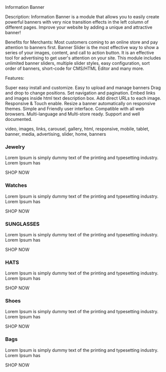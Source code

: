 
Information Banner


Description:
Information Banner is a module that allows you to easily create powerful banners with very nice transition effects in the left column of different pages. Improve your website by adding a unique and attractive banner!

Benefits for Merchants:
Most customers coming to an online store and pay attention to banners first. Banner Slider is the most effective way to show a series of your images, content, and call to action button.
It is an effective tool for advertising to get user's attention on your site.
This module includes unlimited banner sliders, multiple slider styles, easy configuration, sort order of banners, short-code for CMS/HTML Editor and many more.


Features:

Super easy install and customize.
Easy to upload and manage banners
Drag and drop to change positions.
Set navigation and pagination.
Embed links and images inside html text description box.
Add direct URLs to each image.
Responsive & Touch enable.
Resize a banner automatically on responsive themes.
Simple and Friendly user interface.
Compatible with all web browsers.
Multi-language and Multi-store ready.
Support and well documented.

video, images, links, carousel, gallery, html, responsive, mobile, tablet, banner, media, advertising, slider, home, banners


<h3>Jewelry</h3>
<p>Lorem Ipsum is simply dummy text of the printing and typesetting industry. Lorem Ipsum has</p>
<p><span>SHOP NOW</span></p>

<h3>Watches</h3>
<p>Lorem Ipsum is simply dummy text of the printing and typesetting industry. Lorem Ipsum has</p>
<p><span>SHOP NOW</span></p>

<h3>SUNGLASSES</h3>
<p>Lorem Ipsum is simply dummy text of the printing and typesetting industry. Lorem Ipsum has</p>
<p><span>SHOP NOW</span></p>

<h3>HATS</h3>
<p>Lorem Ipsum is simply dummy text of the printing and typesetting industry. Lorem Ipsum has</p>
<p><span>SHOP NOW</span></p>

<h3>Shoes</h3>
<p>Lorem Ipsum is simply dummy text of the printing and typesetting industry. Lorem Ipsum has</p>
<p><span>SHOP NOW</span></p>

<h3>Bags</h3>
<p>Lorem Ipsum is simply dummy text of the printing and typesetting industry. Lorem Ipsum has</p>
<p><span>SHOP NOW</span></p>